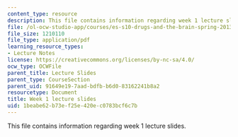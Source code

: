 ```yaml
---
content_type: resource
description: This file contains information regarding week 1 lecture slides.
file: /ol-ocw-studio-app/courses/es-s10-drugs-and-the-brain-spring-2013/1beabe62b73ef25e420ec0783bcf6c7b_MITES_S10S13_Week1.pdf
file_size: 1210110
file_type: application/pdf
learning_resource_types:
- Lecture Notes
license: https://creativecommons.org/licenses/by-nc-sa/4.0/
ocw_type: OCWFile
parent_title: Lecture Slides
parent_type: CourseSection
parent_uid: 91649e19-7aad-bdfb-b6d0-83162241b8a2
resourcetype: Document
title: Week 1 lecture slides
uid: 1beabe62-b73e-f25e-420e-c0783bcf6c7b
---
```

This file contains information regarding week 1 lecture slides.